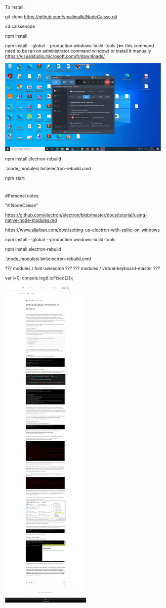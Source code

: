 To Install:

git clone https://github.com/smailmalki/NodeCaisse.git

cd caissenode

npm install

npm install --global --production windows-build-tools  (<== this command need to be ran on administrator command window)
or install it manually https://visualstudio.microsoft.com/fr/downloads/

![](img/cmd.gif)

npm install electron-rebuild

.\node_modules\\.bin\electron-rebuild.cmd

npm start



#
#
#
#
#
#
#
#




#Personal notes:



"# NodeCaisse" 

https://github.com/electron/electron/blob/master/docs/tutorial/using-native-node-modules.md

https://www.aljaiban.com/post/setting-up-electron-with-sqlite-on-windows

npm install --global --production windows-build-tools

npm install electron-rebuild

.\node_modules\\.bin\electron-rebuild.cmd



??? modules / font-awesome ???
??? modules / virtual-keyboard-master ???



var i=0;
console.log(i.toFixed(2));



![](img/aljaibain.png)
